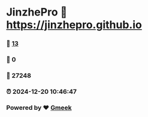 # JinzhePro :link: https://jinzhepro.github.io 
### :page_facing_up: [13](https://jinzhepro.github.io/tag.html) 
### :speech_balloon: 0 
### :hibiscus: 27248 
### :alarm_clock: 2024-12-20 10:46:47 
### Powered by :heart: [Gmeek](https://github.com/Meekdai/Gmeek)
